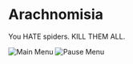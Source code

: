 # Arachnomisia

You HATE spiders. KILL THEM ALL.

![Main Menu](./promo/menu.png)
![Pause Menu](./promo/pause.png)
